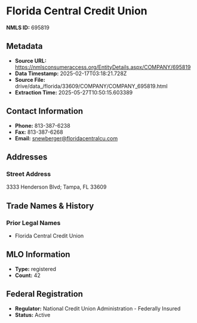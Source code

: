 # Florida Central Credit Union

**NMLS ID:** 695819

## Metadata
- **Source URL:** https://nmlsconsumeraccess.org/EntityDetails.aspx/COMPANY/695819
- **Data Timestamp:** 2025-02-17T03:18:21.728Z
- **Source File:** drive/data_/florida/33609/COMPANY/COMPANY_695819.html
- **Extraction Time:** 2025-05-27T10:50:15.603389

## Contact Information
- **Phone:** 813-387-6238
- **Fax:** 813-387-6268
- **Email:** snewberger@floridacentralcu.com

## Addresses
### Street Address
3333 Henderson Blvd; Tampa, FL 33609

## Trade Names & History
### Prior Legal Names
- Florida Central Credit Union

## MLO Information
- **Type:** registered
- **Count:** 42

## Federal Registration
- **Regulator:** National Credit Union Administration - Federally Insured
- **Status:** Active
